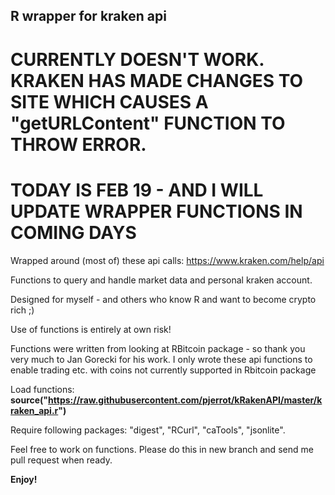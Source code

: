 ## **R wrapper for kraken api**

# CURRENTLY DOESN'T WORK. KRAKEN HAS MADE CHANGES TO SITE WHICH CAUSES A "getURLContent" FUNCTION TO THROW ERROR.
# TODAY IS FEB 19 - AND I WILL UPDATE WRAPPER FUNCTIONS IN COMING DAYS

Wrapped around (most of) these api calls: https://www.kraken.com/help/api

Functions to query and handle market data and personal kraken account.

Designed for myself - and others who know R and want to become crypto rich ;)

Use of functions is entirely at own risk!

Functions were written from looking at RBitcoin package - so thank you very much to Jan Gorecki for his work. 
I only wrote these api functions to enable trading etc. with coins not currently supported in Rbitcoin package

Load functions:
**source("https://raw.githubusercontent.com/pjerrot/kRakenAPI/master/kraken_api.r")**

Require following packages: "digest", "RCurl", "caTools", "jsonlite".

Feel free to work on functions. Please do this in new branch and send me pull request when ready.

**Enjoy!**
